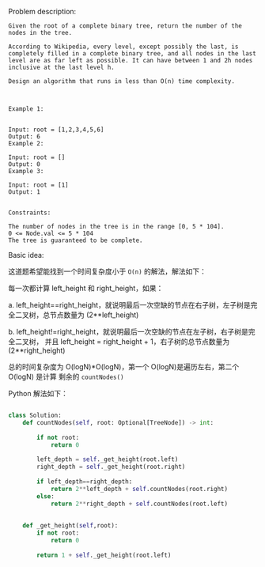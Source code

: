 
Problem description:

```
Given the root of a complete binary tree, return the number of the nodes in the tree.

According to Wikipedia, every level, except possibly the last, is completely filled in a complete binary tree, and all nodes in the last level are as far left as possible. It can have between 1 and 2h nodes inclusive at the last level h.

Design an algorithm that runs in less than O(n) time complexity.

 

Example 1:


Input: root = [1,2,3,4,5,6]
Output: 6
Example 2:

Input: root = []
Output: 0
Example 3:

Input: root = [1]
Output: 1
 

Constraints:

The number of nodes in the tree is in the range [0, 5 * 104].
0 <= Node.val <= 5 * 104
The tree is guaranteed to be complete.

```

Basic idea:

这道题希望能找到一个时间复杂度小于 `O(n)` 的解法，解法如下：

每一次都计算 left_height 和 right_height，如果：

a. left_height==right_height，就说明最后一次空缺的节点在右子树，左子树是完全二叉树，总节点数量为 (2**left_height)

b. left_height!=right_height，就说明最后一次空缺的节点在左子树，右子树是完全二叉树，
并且 left_height = right_height + 1，右子树的总节点数量为 (2**right_height)

总的时间复杂度为 O(logN)*O(logN)，第一个 O(logN)是遍历左右，第二个 O(logN) 是计算
剩余的 `countNodes()`

Python 解法如下：

```Python

class Solution:
    def countNodes(self, root: Optional[TreeNode]) -> int:
        
        if not root:
            return 0
        
        left_depth = self._get_height(root.left)
        right_depth = self._get_height(root.right)
        
        if left_depth==right_depth:
            return 2**left_depth + self.countNodes(root.right)
        else:
            return 2**right_depth + self.countNodes(root.left)
    
    
    def _get_height(self,root):
        if not root:
            return 0
        
        return 1 + self._get_height(root.left)

```